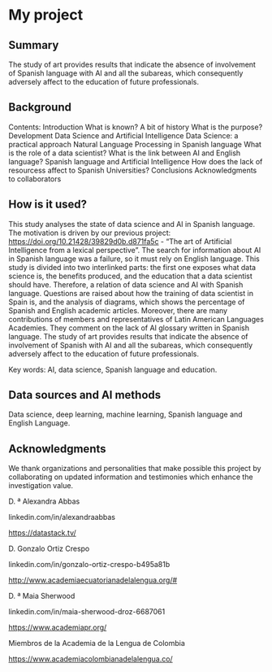 <!-- This is the markdown template for the final project of the Building AI course, 
created by Reaktor Innovations and University of Helsinki. 
Copy the template, paste it to your GitHub README and edit! -->

# My project
## Summary

The study of art provides results that indicate the absence of involvement of Spanish language with AI and all the subareas, which consequently adversely affect to the education of future professionals.


## Background

Contents:
Introduction
What is known?
A bit of history
What is the purpose?
Development
Data Science and Artificial Intelligence
Data Science: a practical approach
Natural Language Processing in Spanish language
What is the role of a data scientist?
What is the link between AI and English language?
Spanish language and Artificial Intelligence
How does the lack of resourcess affect to Spanish Universities?
Conclusions
Acknowledgments to collaborators


## How is it used?

This study analyses the state of data science and AI in Spanish language. The motivation is driven by our previous project: https://doi.org/10.21428/39829d0b.d871fa5c - “The art of Artificial Intelligence from a lexical perspective”. The search for information about AI in Spanish language was a failure, so it must rely on English language. This study is divided into two interlinked parts: the first one exposes what data science is, the benefits produced, and the education that a data scientist should have. Therefore, a relation of data science and AI with Spanish language. Questions are raised about how the training of data scientist in Spain is, and the analysis of diagrams, which shows the percentage of Spanish and English academic articles. Moreover, there are many contributions of members and representatives of Latin American Languages Academies. They comment on the lack of AI glossary written in Spanish language. The study of art provides results that indicate the absence of involvement of Spanish with AI and all the subareas, which consequently adversely affect to the education of future professionals. 

Key words: AI, data science, Spanish language and education. 

## Data sources and AI methods
Data science, deep learning, machine learning, Spanish language and English Language.

## Acknowledgments

We thank organizations and personalities that make possible this project by collaborating on updated information and testimonies which enhance the investigation value.

D. ª Alexandra Abbas     

linkedin.com/in/alexandraabbas

https://datastack.tv/

D. Gonzalo Ortiz Crespo  

linkedin.com/in/gonzalo-ortiz-crespo-b495a81b

http://www.academiaecuatorianadelalengua.org/#

D. ª Maia Sherwood

linkedin.com/in/maia-sherwood-droz-6687061

https://www.academiapr.org/

Miembros de la Academia de la Lengua de Colombia

https://www.academiacolombianadelalengua.co/
